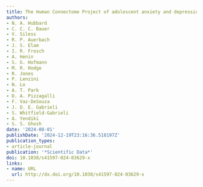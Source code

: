 ```yaml
---
title: The Human Connectome Project of adolescent anxiety and depression dataset
authors:
- N. A. Hubbard
- C. C. C. Bauer
- V. Siless
- R. P. Auerbach
- J. S. Elam
- I. R. Frosch
- A. Henin
- S. G. Hofmann
- M. R. Hodge
- R. Jones
- P. Lenzini
- N. Lo
- A. T. Park
- D. A. Pizzagalli
- F. Vaz-DeSouza
- J. D. E. Gabrieli
- S. Whitfield-Gabrieli
- A. Yendiki
- S. S. Ghosh
date: '2024-08-01'
publishDate: '2024-12-19T23:16:36.518197Z'
publication_types:
- article-journal
publication: '*Scientific Data*'
doi: 10.1038/s41597-024-03629-x
links:
- name: URL
  url: http://dx.doi.org/10.1038/s41597-024-03629-x
---
```

